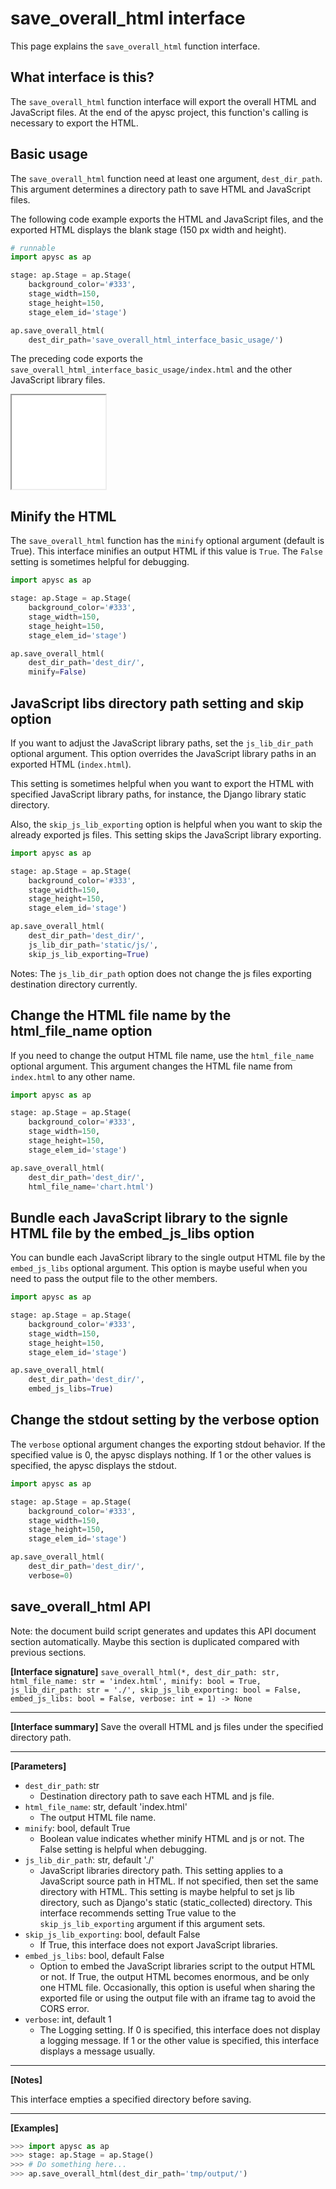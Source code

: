 # save_overall_html interface

This page explains the `save_overall_html` function interface.

## What interface is this?

The `save_overall_html` function interface will export the overall HTML and JavaScript files. At the end of the apysc project, this function's calling is necessary to export the HTML.

## Basic usage

The `save_overall_html` function need at least one argument, `dest_dir_path`. This argument determines a directory path to save HTML and JavaScript files.

The following code example exports the HTML and JavaScript files, and the exported HTML displays the blank stage (150 px width and height).

```py
# runnable
import apysc as ap

stage: ap.Stage = ap.Stage(
    background_color='#333',
    stage_width=150,
    stage_height=150,
    stage_elem_id='stage')

ap.save_overall_html(
    dest_dir_path='save_overall_html_interface_basic_usage/')
```

The preceding code exports the `save_overall_html_interface_basic_usage/index.html` and the other JavaScript library files.

<iframe src="static/save_overall_html_interface_basic_usage/index.html" width="150" height="150"></iframe>

## Minify the HTML

The `save_overall_html` function has the `minify` optional argument (default is True). This interface minifies an output HTML if this value is `True`\. The `False` setting is sometimes helpful for debugging.

```py
import apysc as ap

stage: ap.Stage = ap.Stage(
    background_color='#333',
    stage_width=150,
    stage_height=150,
    stage_elem_id='stage')

ap.save_overall_html(
    dest_dir_path='dest_dir/',
    minify=False)
```

## JavaScript libs directory path setting and skip option

If you want to adjust the JavaScript library paths, set the `js_lib_dir_path` optional argument. This option overrides the JavaScript library paths in an exported HTML (`index.html`).

This setting is sometimes helpful when you want to export the HTML with specified JavaScript library paths, for instance, the Django library static directory.

Also, the `skip_js_lib_exporting` option is helpful when you want to skip the already exported js files. This setting skips the JavaScript library exporting.

```py
import apysc as ap

stage: ap.Stage = ap.Stage(
    background_color='#333',
    stage_width=150,
    stage_height=150,
    stage_elem_id='stage')

ap.save_overall_html(
    dest_dir_path='dest_dir/',
    js_lib_dir_path='static/js/',
    skip_js_lib_exporting=True)
```

Notes: The `js_lib_dir_path` option does not change the js files exporting destination directory currently.

## Change the HTML file name by the html_file_name option

If you need to change the output HTML file name, use the `html_file_name` optional argument. This argument changes the HTML file name from `index.html` to any other name.

```py
import apysc as ap

stage: ap.Stage = ap.Stage(
    background_color='#333',
    stage_width=150,
    stage_height=150,
    stage_elem_id='stage')

ap.save_overall_html(
    dest_dir_path='dest_dir/',
    html_file_name='chart.html')
```

## Bundle each JavaScript library to the signle HTML file by the embed_js_libs option

You can bundle each JavaScript library to the single output HTML file by the `embed_js_libs` optional argument. This option is maybe useful when you need to pass the output file to the other members.

```py
import apysc as ap

stage: ap.Stage = ap.Stage(
    background_color='#333',
    stage_width=150,
    stage_height=150,
    stage_elem_id='stage')

ap.save_overall_html(
    dest_dir_path='dest_dir/',
    embed_js_libs=True)
```

## Change the stdout setting by the verbose option

The `verbose` optional argument changes the exporting stdout behavior. If the specified value is 0, the apysc displays nothing. If 1 or the other values is specified, the apysc displays the stdout.

```py
import apysc as ap

stage: ap.Stage = ap.Stage(
    background_color='#333',
    stage_width=150,
    stage_height=150,
    stage_elem_id='stage')

ap.save_overall_html(
    dest_dir_path='dest_dir/',
    verbose=0)
```

## save_overall_html API

<!-- Docstring: apysc._html.exporter.save_overall_html -->

<span class="inconspicuous-txt">Note: the document build script generates and updates this API document section automatically. Maybe this section is duplicated compared with previous sections.</span>

**[Interface signature]** `save_overall_html(*, dest_dir_path: str, html_file_name: str = 'index.html', minify: bool = True, js_lib_dir_path: str = './', skip_js_lib_exporting: bool = False, embed_js_libs: bool = False, verbose: int = 1) -> None`<hr>

**[Interface summary]** Save the overall HTML and js files under the specified directory path.<hr>

**[Parameters]**

- `dest_dir_path`: str
  - Destination directory path to save each HTML and js file.
- `html_file_name`: str, default 'index.html'
  - The output HTML file name.
- `minify`: bool, default True
  - Boolean value indicates whether minify HTML and js or not. The False setting is helpful when debugging.
- `js_lib_dir_path`: str, default './'
  - JavaScript libraries directory path. This setting applies to a JavaScript source path in HTML. If not specified, then set the same directory with HTML. This setting is maybe helpful to set js lib directory, such as Django's static (static_collected) directory. This interface recommends setting True value to the `skip_js_lib_exporting` argument if this argument sets.
- `skip_js_lib_exporting`: bool, default False
  - If True, this interface does not export JavaScript libraries.
- `embed_js_libs`: bool, default False
  - Option to embed the JavaScript libraries script to the output HTML or not. If True, the output HTML becomes enormous, and be only one HTML file. Occasionally, this option is useful when sharing the exported file or using the output file with an iframe tag to avoid the CORS error.
- `verbose`: int, default 1
  - The Logging setting. If 0 is specified, this interface does not display a logging message. If 1 or the other value is specified, this interface displays a message usually.

<hr>

**[Notes]**

This interface empties a specified directory before saving.<hr>

**[Examples]**

```py
>>> import apysc as ap
>>> stage: ap.Stage = ap.Stage()
>>> # Do something here...
>>> ap.save_overall_html(dest_dir_path='tmp/output/')
```